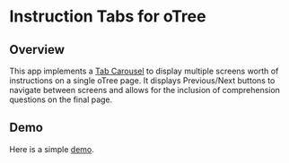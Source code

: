 # Instruction Tabs for oTree

## Overview
This app implements a [Tab Carousel](https://github.com/imrantushar/bs-tab-carousel) to display multiple screens worth of instructions on a single oTree page. It displays Previous/Next buttons to navigate between screens and allows for the inclusion of comprehension questions on the final page. 

## Demo
Here is a  simple [demo](http://otree-demos.herokuapp.com).
